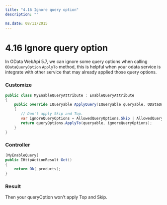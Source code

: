 ```yaml
---
title: "4.16 Ignore query option"
description: ""

ms.date: 08/11/2015
---
```

# 4.16 Ignore query option

In OData WebApi 5.7, we can ignore some query options when calling `ODataQueryOption` `ApplyTo` method, this is helpful when your odata service is integrate with other service that may already applied those query options. 

### Customize 

```C#
public class MyEnableQueryAttribute : EnableQueryAttribute
{
    public override IQueryable ApplyQuery(IQueryable queryable, ODataQueryOptions queryOptions)
    {
       // Don't apply Skip and Top.
       var ignoreQueryOptions = AllowedQueryOptions.Skip | AllowedQueryOptions.Top;
       return queryOptions.ApplyTo(queryable, ignoreQueryOptions);
    }
}
```

### Controller

```C#
[MyEnableQuery]
public IHttpActionResult Get()
{
    return Ok(_products);
}
```

### Result
Then your queryOption won't apply Top and Skip. 
